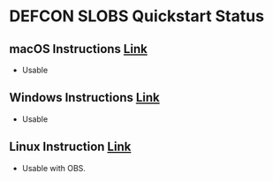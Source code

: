 # DEFCON SLOBS Quickstart Status

## macOS Instructions [Link](macOS.md)
 - Usable
 
## Windows Instructions [Link](windows.md)
 - Usable
 
## Linux Instruction [Link](linux.md)
 - Usable with OBS.
